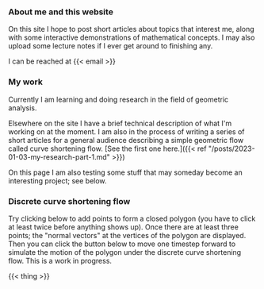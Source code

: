 ### About me and this website

On this site I hope to post short articles about topics that interest me, along with some interactive demonstrations of mathematical concepts.
I may also upload some lecture notes if I ever get around to finishing any.

I can be reached at {{< email >}}


### My work

Currently I am learning and doing research in the field of geometric analysis.

Elsewhere on the site I have a brief technical description of what I'm working on at the moment.
I am also in the process of writing a series of short articles for a general audience describing a simple geometric flow called curve shortening flow.
[See the first one here.]({{< ref "/posts/2023-01-03-my-research-part-1.md" >}})

On this page I am also testing some stuff that may someday become an interesting project; see below.

### Discrete curve shortening flow

Try clicking below to add points to form a closed polygon (you have to click at least twice before anything shows up).
Once there are at least three points; the "normal vectors" at the vertices of the polygon are displayed.
Then you can click the button below to move one timestep forward to simulate the motion of the polygon under the discrete curve shortening flow.
This is a work in progress.

{{< thing >}}

<!-- see layouts/shortcodes/main.html -->
<!-- {{< main >}} 

## More testing

{{< grapher >}}
